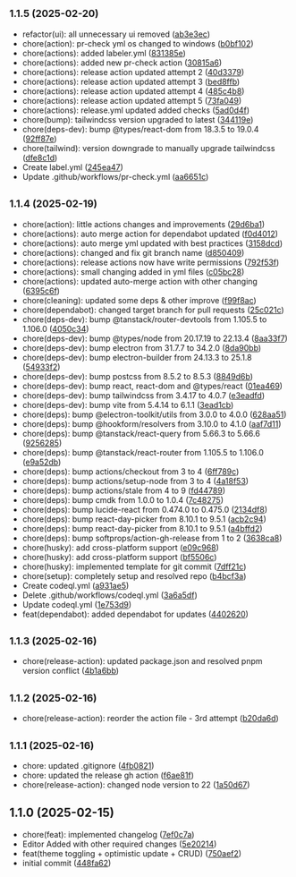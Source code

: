 ## <small>1.1.5 (2025-02-20)</small>

- refactor(ui): all unnecessary ui removed ([ab3e3ec](https://github.com/Your-Ehsan/Treo/commit/ab3e3ec))
- chore(action): pr-check yml os changed to windows ([b0bf102](https://github.com/Your-Ehsan/Treo/commit/b0bf102))
- chore(actions): added labeler.yml ([831385e](https://github.com/Your-Ehsan/Treo/commit/831385e))
- chore(actions): added new pr-check action ([30815a6](https://github.com/Your-Ehsan/Treo/commit/30815a6))
- chore(actions): release action updated attempt 2 ([40d3379](https://github.com/Your-Ehsan/Treo/commit/40d3379))
- chore(actions): release action updated attempt 3 ([bed8ffb](https://github.com/Your-Ehsan/Treo/commit/bed8ffb))
- chore(actions): release action updated attempt 4 ([485c4b8](https://github.com/Your-Ehsan/Treo/commit/485c4b8))
- chore(actions): release action updated attempt 5 ([73fa049](https://github.com/Your-Ehsan/Treo/commit/73fa049))
- chore(actions): release.yml updated added checks ([5ad0d4f](https://github.com/Your-Ehsan/Treo/commit/5ad0d4f))
- chore(bump): tailwindcss version upgraded to latest ([344119e](https://github.com/Your-Ehsan/Treo/commit/344119e))
- chore(deps-dev): bump @types/react-dom from 18.3.5 to 19.0.4 ([92ff87e](https://github.com/Your-Ehsan/Treo/commit/92ff87e))
- chore(tailwind): version downgrade to manually upgrade tailwindcss ([dfe8c1d](https://github.com/Your-Ehsan/Treo/commit/dfe8c1d))
- Create label.yml ([245ea47](https://github.com/Your-Ehsan/Treo/commit/245ea47))
- Update .github/workflows/pr-check.yml ([aa6651c](https://github.com/Your-Ehsan/Treo/commit/aa6651c))

## <small>1.1.4 (2025-02-19)</small>

- chore(action): little actions changes and improvements ([29d6ba1](https://github.com/Your-Ehsan/electron-desktop/commit/29d6ba1))
- chore(actions): auto merge action for dependabot updated ([f0d4012](https://github.com/Your-Ehsan/electron-desktop/commit/f0d4012))
- chore(actions): auto merge yml updated with best practices ([3158dcd](https://github.com/Your-Ehsan/electron-desktop/commit/3158dcd))
- chore(actions): changed and fix git branch name ([d850409](https://github.com/Your-Ehsan/electron-desktop/commit/d850409))
- chore(actions): release actions now have write permissions ([792f53f](https://github.com/Your-Ehsan/electron-desktop/commit/792f53f))
- chore(actions): small changing added in yml files ([c05bc28](https://github.com/Your-Ehsan/electron-desktop/commit/c05bc28))
- chore(actions): updated auto-merge action with other changing ([6395c6f](https://github.com/Your-Ehsan/electron-desktop/commit/6395c6f))
- chore(cleaning): updated some deps & other improve ([f99f8ac](https://github.com/Your-Ehsan/electron-desktop/commit/f99f8ac))
- chore(dependabot): changed target branch for pull requests ([25c021c](https://github.com/Your-Ehsan/electron-desktop/commit/25c021c))
- chore(deps-dev): bump @tanstack/router-devtools from 1.105.5 to 1.106.0 ([4050c34](https://github.com/Your-Ehsan/electron-desktop/commit/4050c34))
- chore(deps-dev): bump @types/node from 20.17.19 to 22.13.4 ([8aa33f7](https://github.com/Your-Ehsan/electron-desktop/commit/8aa33f7))
- chore(deps-dev): bump electron from 31.7.7 to 34.2.0 ([8da90bb](https://github.com/Your-Ehsan/electron-desktop/commit/8da90bb))
- chore(deps-dev): bump electron-builder from 24.13.3 to 25.1.8 ([54933f2](https://github.com/Your-Ehsan/electron-desktop/commit/54933f2))
- chore(deps-dev): bump postcss from 8.5.2 to 8.5.3 ([8849d6b](https://github.com/Your-Ehsan/electron-desktop/commit/8849d6b))
- chore(deps-dev): bump react, react-dom and @types/react ([01ea469](https://github.com/Your-Ehsan/electron-desktop/commit/01ea469))
- chore(deps-dev): bump tailwindcss from 3.4.17 to 4.0.7 ([e3eadfd](https://github.com/Your-Ehsan/electron-desktop/commit/e3eadfd))
- chore(deps-dev): bump vite from 5.4.14 to 6.1.1 ([3ead1cb](https://github.com/Your-Ehsan/electron-desktop/commit/3ead1cb))
- chore(deps): bump @electron-toolkit/utils from 3.0.0 to 4.0.0 ([628aa51](https://github.com/Your-Ehsan/electron-desktop/commit/628aa51))
- chore(deps): bump @hookform/resolvers from 3.10.0 to 4.1.0 ([aaf7d11](https://github.com/Your-Ehsan/electron-desktop/commit/aaf7d11))
- chore(deps): bump @tanstack/react-query from 5.66.3 to 5.66.6 ([9256285](https://github.com/Your-Ehsan/electron-desktop/commit/9256285))
- chore(deps): bump @tanstack/react-router from 1.105.5 to 1.106.0 ([e9a52db](https://github.com/Your-Ehsan/electron-desktop/commit/e9a52db))
- chore(deps): bump actions/checkout from 3 to 4 ([6ff789c](https://github.com/Your-Ehsan/electron-desktop/commit/6ff789c))
- chore(deps): bump actions/setup-node from 3 to 4 ([4a18f53](https://github.com/Your-Ehsan/electron-desktop/commit/4a18f53))
- chore(deps): bump actions/stale from 4 to 9 ([fd44789](https://github.com/Your-Ehsan/electron-desktop/commit/fd44789))
- chore(deps): bump cmdk from 1.0.0 to 1.0.4 ([7c48275](https://github.com/Your-Ehsan/electron-desktop/commit/7c48275))
- chore(deps): bump lucide-react from 0.474.0 to 0.475.0 ([2134df8](https://github.com/Your-Ehsan/electron-desktop/commit/2134df8))
- chore(deps): bump react-day-picker from 8.10.1 to 9.5.1 ([acb2c94](https://github.com/Your-Ehsan/electron-desktop/commit/acb2c94))
- chore(deps): bump react-day-picker from 8.10.1 to 9.5.1 ([a4bffd2](https://github.com/Your-Ehsan/electron-desktop/commit/a4bffd2))
- chore(deps): bump softprops/action-gh-release from 1 to 2 ([3638ca8](https://github.com/Your-Ehsan/electron-desktop/commit/3638ca8))
- chore(husky): add cross-platform support ([e09c968](https://github.com/Your-Ehsan/electron-desktop/commit/e09c968))
- chore(husky): add cross-platform support ([bf5506c](https://github.com/Your-Ehsan/electron-desktop/commit/bf5506c))
- chore(husky): implemented template for git commit ([7dff21c](https://github.com/Your-Ehsan/electron-desktop/commit/7dff21c))
- chore(setup): completely setup and resolved repo ([b4bcf3a](https://github.com/Your-Ehsan/electron-desktop/commit/b4bcf3a))
- Create codeql.yml ([a931ae5](https://github.com/Your-Ehsan/electron-desktop/commit/a931ae5))
- Delete .github/workflows/codeql.yml ([3a6a5df](https://github.com/Your-Ehsan/electron-desktop/commit/3a6a5df))
- Update codeql.yml ([1e753d9](https://github.com/Your-Ehsan/electron-desktop/commit/1e753d9))
- feat(dependabot): added dependabot for updates ([4402620](https://github.com/Your-Ehsan/electron-desktop/commit/4402620))

## <small>1.1.3 (2025-02-16)</small>

- chore(release-action): updated package.json and resolved pnpm version conflict ([4b1a6bb](https://github.com/Your-Ehsan/electron-desktop/commit/4b1a6bb))

## <small>1.1.2 (2025-02-16)</small>

- chore(release-action): reorder the action file - 3rd attempt ([b20da6d](https://github.com/Your-Ehsan/electron-desktop/commit/b20da6d))

## <small>1.1.1 (2025-02-16)</small>

- chore: updated .gitignore ([4fb0821](https://github.com/Your-Ehsan/electron-desktop/commit/4fb0821))
- chore: updated the release gh action ([f6ae81f](https://github.com/Your-Ehsan/electron-desktop/commit/f6ae81f))
- chore(release-action): changed node version to 22 ([1a50d67](https://github.com/Your-Ehsan/electron-desktop/commit/1a50d67))

## 1.1.0 (2025-02-15)

- chore(feat): implemented changelog ([7ef0c7a](https://github.com/Your-Ehsan/electron-desktop/commit/7ef0c7a))
- Editor Added with other required changes ([5e20214](https://github.com/Your-Ehsan/electron-desktop/commit/5e20214))
- feat(theme toggling + optimistic update + CRUD) ([750aef2](https://github.com/Your-Ehsan/electron-desktop/commit/750aef2))
- initial commit ([448fa62](https://github.com/Your-Ehsan/electron-desktop/commit/448fa62))
